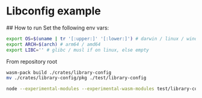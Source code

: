 # Libconfig example

## How to run
Set the following env vars:
```bash
export OS=$(uname | tr '[:upper:]' '[:lower:]') # darwin / linux / windows
export ARCH=$(arch) # arm64 / amd64
export LIBC='' # glibc / musl if on linux, else empty
```

From repository root 
```bash
wasm-pack build ./crates/library-config
mv ./crates/library-config/pkg ./test/library-config

node --experimental-modules --experimental-wasm-modules test/library-config/index.js
```
